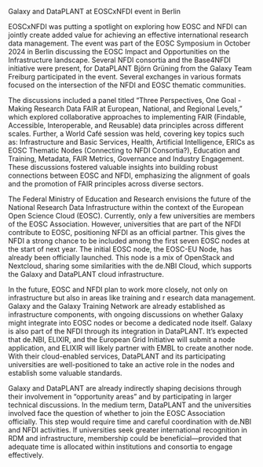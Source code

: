 Galaxy and DataPLANT at EOSCxNFDI event in Berlin

EOSCxNFDI was putting a spotlight on exploring how EOSC and NFDI can jointly create added value for achieving an effective 
international research data management. The event was part of the EOSC Symposium in October 2024 in Berlin discussing the 
EOSC Impact and Opportunities on the Infrastructure landscape. Several NFDI consortia and the Base4NFDI initiative were 
present, for DataPLANT Björn Grüning from the Galaxy Team Freiburg participated in the event. Several exchanges in various 
formats focused on the intersection of the NFDI and EOSC thematic communities.

The discussions included a panel titled “Three Perspectives, One Goal - Making Research Data FAIR at European, National, 
and Regional Levels,” which explored collaborative approaches to implementing FAIR (Findable, Accessible, Interoperable, 
and Reusable) data principles across different scales. Further, a World Café session was held, covering key topics such as: 
Infrastructure and Basic Services, Health, Artificial Intelligence, ERICs as EOSC Thematic Nodes (Connecting to NFDI 
Consortia?), Education and Training, Metadata, FAIR Metrics, Governance and    Industry Engagement. These discussions 
fostered valuable insights into building robust connections between EOSC and NFDI, emphasizing the alignment of goals 
and the promotion of FAIR principles across diverse sectors.

The Federal Ministry of Education and Research envisions the future of the National Research Data Infrastructure within 
the context of the European Open Science Cloud (EOSC). Currently, only a few universities are members of the EOSC 
Association. However, universities that are part of the NFDI contribute to EOSC, positioning NFDI as an official partner. 
This gives the NFDI a strong chance to be included among the first seven EOSC nodes at the start of next year. The 
initial EOSC node, the EOSC-EU Node, has already been officially launched. This node is a mix of OpenStack and Nextcloud, 
sharing some similarities with the de.NBI Cloud, which supports the Galaxy and DataPLANT cloud infrastructure.

In the future, EOSC and NFDI plan to work more closely, not only on infrastructure but also in areas like training and r
esearch data management. Galaxy and the Galaxy Training Network are already established as infrastructure components, 
with ongoing discussions on whether Galaxy might integrate into EOSC nodes or become a dedicated node itself. Galaxy is 
also part of the NFDI through its integration in DataPLANT. It’s expected that de.NBI, ELIXIR, and the European Grid 
Initiative will submit a node application, and ELIXIR will likely partner with EMBL to create another node. With their 
cloud-enabled services, DataPLANT and its participating universities are well-positioned to take an active role in the 
nodes and establish some valuable standards.

Galaxy and DataPLANT are already indirectly shaping decisions through their involvement in “opportunity areas” and by 
participating in larger technical discussions. In the medium term, DataPLANT and the universities involved face the 
question of whether to join the EOSC Association officially. This step would require time and careful coordination 
with de.NBI and NFDI activities. If universities seek greater international recognition in RDM and infrastructure, 
membership could be beneficial—provided that adequate time is allocated within institutions and consortia to engage 
effectively.
